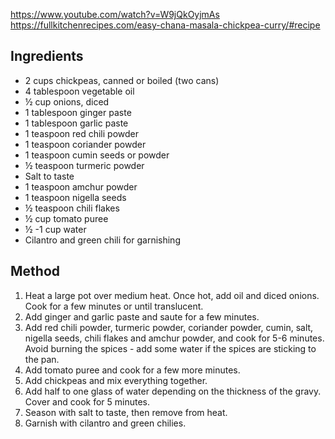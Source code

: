 https://www.youtube.com/watch?v=W9jQkOyjmAs
https://fullkitchenrecipes.com/easy-chana-masala-chickpea-curry/#recipe

## Ingredients

- 2 cups chickpeas, canned or boiled (two cans)
- 4 tablespoon vegetable oil
- ½ cup onions, diced
- 1 tablespoon ginger paste
- 1 tablespoon garlic paste
- 1 teaspoon red chili powder
- 1 teaspoon coriander powder
- 1 teaspoon cumin seeds or powder
- ½ teaspoon turmeric powder
- Salt to taste
- 1 teaspoon amchur powder
- 1 teaspoon nigella seeds
- ½ teaspoon chili flakes
- ½ cup tomato puree
- ½ -1 cup water
- Cilantro and green chili for garnishing

## Method

1) Heat a large pot over medium heat. Once hot, add oil and diced onions. Cook for a few minutes or until translucent.
2) Add ginger and garlic paste and saute for a few minutes.
3) Add red chili powder, turmeric powder, coriander powder, cumin, salt, nigella seeds, chili flakes and amchur powder, and cook for 5-6 minutes. Avoid burning the spices - add some water if the spices are sticking to the pan.
4) Add tomato puree and cook for a few more minutes.
5) Add chickpeas and mix everything together.
6) Add half to one glass of water depending on the thickness of the gravy. Cover and cook for 5 minutes.
7) Season with salt to taste, then remove from heat.
8) Garnish with cilantro and green chilies.